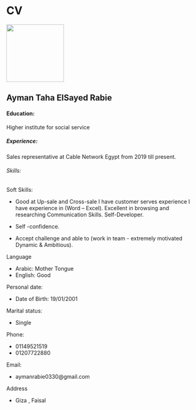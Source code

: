 <!DOCTYPE html>
<html lang="en">
<head>
  <meta charset="UTF-8">
  <meta name="viewport" content="width=device-width, initial-scale=1.0">
  <meta http-equiv="X-UA-Compatible" content="ie=edge">
  
</head>
<body>
  <h1>CV</h1>
  <img src="https://scontent.fcai1-3.fna.fbcdn.net/v/t39.30808-6/291019011_2922680541370808_7369892413440747752_n.jpg?_nc_cat=106&ccb=1-7&_nc_sid=09cbfe&_nc_eui2=AeHJgxOp9fkdgR1SL9t8xva6LCThvmCcn6ksJOG-YJyfqWT4tWKF9NNX1nsmmig9naJ5SZX_KaoDCKk-zio06ZOg&_nc_ohc=WKqzHfsE0zEAX93JfB4&_nc_ht=scontent.fcai1-3.fna&oh=00_AT_RE0XgrIakRyWMhDluWxfJQkfQ2upRipS8xACd5iT2fg&oe=62D99531" alt="" width="150" height="150">
  <h2>Ayman Taha ElSayed Rabie</h2>
  
  <h4>Education:</h4>
  <p>Higher institute for social service</p>
 <h5>Experience:</h5>
 <p>Sales representative at Cable Network Egypt from 2019 till present. </p>
 <h6>Skills:</h6>
 <h7>Soft Skills:</h7>
 <ul>
   <li><p>Good at Up-sale and Cross-sale  I have customer serves experience  I have experience in (Word – Excel).  Excellent in browsing and researching  Communication Skills.  Self-Developer.</p></li>
   <li><p>Self -confidence.</p></li>
   <li><p>Accept challenge and able to (work in team - extremely motivated Dynamic & Ambitious).</p></li>
 </ul>
 <h8>Language</h8>
 <ul>
   <li>Arabic: Mother Tongue</li>
   <li>English: Good</li>
 </ul>
 <h9>Personal date:</h9>
 <ul>
   <li>Date of Birth: 19/01/2001</li>
 </ul>
 <h10>Marital status: </h10>
 <ul>
   <li>Single</li>
 </ul>
 <h11>Phone:</h11>
 <ul>
   <li>01149521519</li>
   <li>01207722880</li>
 </ul>
 <h12>Email:</h12>
 <ul>
   <li><p>aymanrabie0330@gmail.com</p></li>
 </ul>
 <h13>Address</h13>
   <ul>
     <li>Giza , Faisal</li>
   </ul>
</body>
</html>
